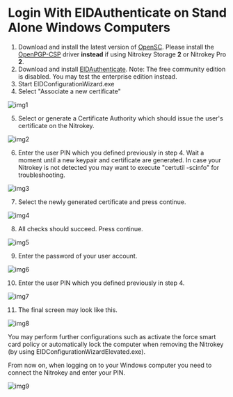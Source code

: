 # Login With EIDAuthenticate on Stand Alone Windows Computers

1. Download and install the latest version of [OpenSC](https://github.com/OpenSC/OpenSC/wiki). Please install the [OpenPGP-CSP](https://github.com/vletoux/OpenPGP-CSP/releases/tag/1.3) driver **instead** if using Nitrokey Storage **2** or Nitrokey Pro **2**.
2. Download and install [EIDAuthenticate](https://www.mysmartlogon.com/eidauthenticate/). Note: The free community edition is disabled. You may test the enterprise edition instead.
3. Start EIDConfigurationWizard.exe
4. Select "Associate a new certificate"

![img1](./images/login-with-eidauthenticate-on-stand-alone-windows-computers/1.png)

5. Select or generate a Certificate Authority which should issue the user's certificate on the Nitrokey.

![img2](./images/login-with-eidauthenticate-on-stand-alone-windows-computers/2.png)

6. Enter the user PIN which you defined previously in step 4. Wait a moment until a new keypair and certificate are generated.
In case your Nitrokey is not detected you may want to execute "certutil -scinfo" for troubleshooting.

![img3](./images/login-with-eidauthenticate-on-stand-alone-windows-computers/3.png)

7. Select the newly generated certificate and press continue.

![img4](./images/login-with-eidauthenticate-on-stand-alone-windows-computers/4.png)

8. All checks should succeed. Press continue.

![img5](./images/login-with-eidauthenticate-on-stand-alone-windows-computers/5.png)

9. Enter the password of your user account.

![img6](./images/login-with-eidauthenticate-on-stand-alone-windows-computers/6.png)

10. Enter the user PIN which you defined previously in step 4.

![img7](./images/login-with-eidauthenticate-on-stand-alone-windows-computers/7.png)

11. The final screen may look like this.

![img8](./images/login-with-eidauthenticate-on-stand-alone-windows-computers/8.png)

You may perform further configurations such as activate the force smart card policy or automatically lock the computer when removing the Nitrokey (by using EIDConfigurationWizardElevated.exe).

From now on, when logging on to your Windows computer you need to connect the Nitrokey and enter your PIN.

![img9](./images/login-with-eidauthenticate-on-stand-alone-windows-computers/9.png)
